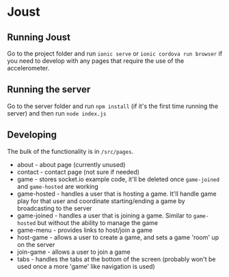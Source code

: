 # Joust

## Running Joust
Go to the project folder and run `ionic serve` or `ionic cordova run browser` if you need to develop with any pages that require
the use of the accelerometer.

## Running the server
Go to the server folder and run `npm install` (if it's the first time running the server) and then run `node index.js`

## Developing
The bulk of the functionality is in `/src/pages`. 
* about - about page (currently unused)
* contact - contact page (not sure if needed)
* game - stores socket.io example code, it'll be deleted once `game-joined` and `game-hosted` are working
* game-hosted - handles a user that is hosting a game. It'll handle game play for that user and coordinate starting/ending a game by broadcasting to the server
* game-joined - handles a user that is joining a game. Similar to `game-hosted` but without the ability to manage the game
* game-menu - provides links to host/join a game
* host-game - allows a user to create a game, and sets a game 'room' up on the server
* join-game - allows a user to join a game
* tabs - handles the tabs at the bottom of the screen (probably won't be used once a more 'game' like navigation is used)